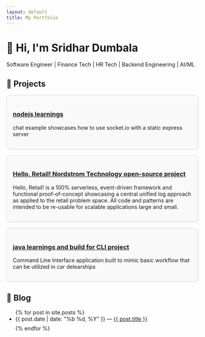```yaml
---
layout: default
title: My Portfolio
---
```


<!-- index.html -->
<h1>👋 Hi, I'm Sridhar Dumbala</h1>
<p>Software Engineer | Finance Tech | HR Tech | Backend Engineering | AI/ML</p>

<h2>📂 Projects</h2>
<div class="projects">
  <div class="card">
    <h3><a href="https://github.com/sridhardumbala/intro_to_nodejs">nodejs learnings</a></h3>
    <p>chat example showcases how to use socket.io with a static express server</p>
  </div>
  <div class="card">
    <h3><a href="https://github.com/sridhardumbala/hello-retail-workshop">Hello, Retail! Nordstrom Technology open-source project</a></h3>
    <p>Hello, Retail! is a 100% serverless, event-driven framework and functional proof-of-concept showcasing a central unified log approach as applied to the retail problem space. All code and patterns are intended to be re-usable for scalable applications large and small.</p>
  </div>
  <div class="card">
    <h3><a href="https://github.com/sridhardumbala/my-journey-with-java">java learnings and build for CLI project</a></h3>
    <p>Command Line Interface application built to mimic basic workflow that can be utilized in car delearships</p>
  </div>
</div>

<h2>📝 Blog</h2>
<ul class="blog-posts">
  {% for post in site.posts %}
    <li>
      <span>{{ post.date | date: "%b %d, %Y" }}</span> — <a href="{{ post.url }}">{{ post.title }}</a>
    </li>
  {% endfor %}
</ul>

<style>
  .projects {
    display: grid;
    grid-template-columns: repeat(auto-fill, minmax(300px, 1fr));
    gap: 1rem;
    margin-top: 1rem;
  }
  .card {
    padding: 1rem;
    border: 1px solid #ddd;
    border-radius: 8px;
    background: #f9f9f9;
    box-shadow: 2px 2px 4px rgba(0, 0, 0, 0.05);
  }
  .blog-posts li {
    margin-bottom: 0.5rem;
  }
</style>
